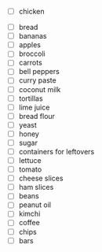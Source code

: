 - [ ] chicken
* [ ] bread
* [ ] bananas
* [ ] apples
* [ ] broccoli
* [ ] carrots
* [ ] bell peppers
* [ ] curry paste
* [ ] coconut milk
* [ ] tortillas
* [ ] lime juice
* [ ] bread flour
* [ ] yeast
* [ ] honey
* [ ] sugar
* [ ] containers for leftovers
* [ ] lettuce
* [ ] tomato
* [ ] cheese slices
* [ ] ham slices
* [ ] beans
* [ ] peanut oil
* [ ] kimchi
* [ ] coffee
* [ ] chips
* [ ] bars
